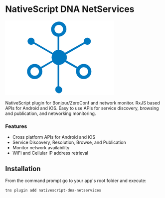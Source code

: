 # NativeScript DNA NetServices

![nativescript-dna-netservices](https://raw.githubusercontent.com/DeepakArora76/nativescript-dna-netservices/master/dna-netservices.png)

NativeScript plugin for Bonjour/ZeroConf and network monitor. RxJS based APIs for Android and iOS. Easy to use APIs for service discovery, browsing and publication, and networking monitoring.

### Features

- Cross platform APIs for Android and iOS
- Service Discovery, Resolution, Browse, and Publication
- Monitor network availability
- WiFi and Cellular IP address retrieval

## Installation

From the command prompt go to your app's root folder and execute:

```javascript
tns plugin add nativescript-dna-netservices
```

